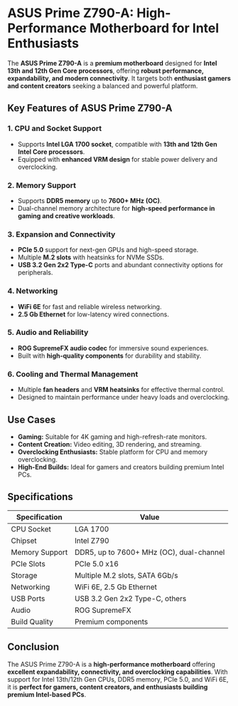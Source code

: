 # ASUS Prime Z790-A: High-Performance Motherboard for Intel Enthusiasts

The **ASUS Prime Z790-A** is a **premium motherboard** designed for **Intel 13th and 12th Gen Core processors**, offering **robust performance, expandability, and modern connectivity**. It targets both **enthusiast gamers and content creators** seeking a balanced and powerful platform.

## Key Features of ASUS Prime Z790-A

### 1. **CPU and Socket Support**

* Supports **Intel LGA 1700 socket**, compatible with **13th and 12th Gen Intel Core processors**.
* Equipped with **enhanced VRM design** for stable power delivery and overclocking.

### 2. **Memory Support**

* Supports **DDR5 memory** up to **7600+ MHz (OC)**.
* Dual-channel memory architecture for **high-speed performance in gaming and creative workloads**.

### 3. **Expansion and Connectivity**

* **PCIe 5.0** support for next-gen GPUs and high-speed storage.
* Multiple **M.2 slots** with heatsinks for NVMe SSDs.
* **USB 3.2 Gen 2x2 Type-C** ports and abundant connectivity options for peripherals.

### 4. **Networking**

* **WiFi 6E** for fast and reliable wireless networking.
* **2.5 Gb Ethernet** for low-latency wired connections.

### 5. **Audio and Reliability**

* **ROG SupremeFX audio codec** for immersive sound experiences.
* Built with **high-quality components** for durability and stability.

### 6. **Cooling and Thermal Management**

* Multiple **fan headers** and **VRM heatsinks** for effective thermal control.
* Designed to maintain performance under heavy loads and overclocking.

## Use Cases

* **Gaming:** Suitable for 4K gaming and high-refresh-rate monitors.
* **Content Creation:** Video editing, 3D rendering, and streaming.
* **Overclocking Enthusiasts:** Stable platform for CPU and memory overclocking.
* **High-End Builds:** Ideal for gamers and creators building premium Intel PCs.

## Specifications

| Specification  | Value                                    |
| -------------- | ---------------------------------------- |
| CPU Socket     | LGA 1700                                 |
| Chipset        | Intel Z790                               |
| Memory Support | DDR5, up to 7600+ MHz (OC), dual-channel |
| PCIe Slots     | PCIe 5.0 x16                             |
| Storage        | Multiple M.2 slots, SATA 6Gb/s           |
| Networking     | WiFi 6E, 2.5 Gb Ethernet                 |
| USB Ports      | USB 3.2 Gen 2x2 Type-C, others           |
| Audio          | ROG SupremeFX                            |
| Build Quality  | Premium components                       |

## Conclusion

The ASUS Prime Z790-A is a **high-performance motherboard** offering **excellent expandability, connectivity, and overclocking capabilities**. With support for Intel 13th/12th Gen CPUs, DDR5 memory, PCIe 5.0, and WiFi 6E, it is **perfect for gamers, content creators, and enthusiasts building premium Intel-based PCs**.
